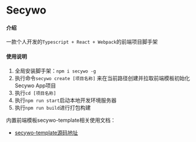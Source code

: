 # Secywo

#### 介绍

一款个人开发的`Typescript + React + Webpack`的前端项目脚手架

#### 使用说明

1. 全局安装脚手架：`npm i secywo -g`
2. 执行命令`secywo create [项目名称]` 来在当前路径创建并拉取前端模板初始化Secywo App项目
3. 执行`cd [项目名称]`
4. 执行`npm run start`启动本地开发环境服务器
5. 执行`npm run build`进行打包构建

内置前端模板secywo-template相关使用文档：

- [secywo-template源码地址](https://gitee.com/fanlaBoy/secywo-template)